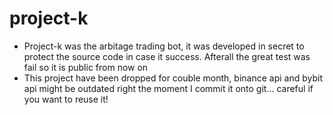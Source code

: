 # project-k
- Project-k was the arbitage trading  bot, it was developed in secret to protect the source code in case it success. Afterall the great test was fail so it is public from now on
- This project have been dropped for couble month, binance api and bybit api might be outdated right the moment I commit it onto git... careful if you want to reuse it!
